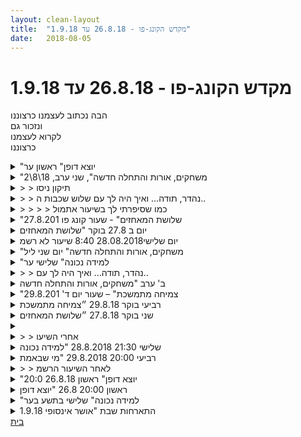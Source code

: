 ```yaml
---
layout: clean-layout
title:  "מקדש הקונג-פו - 26.8.18 עד 1.9.18"
date:   2018-08-05
---
```

# מקדש הקונג-פו - 26.8.18 עד 1.9.18 
הבה נכתוב לעצמנו כרצוננו<br> ונזכור גם<br> לקרוא לעצמנו<br> כרצוננו

<details>
                    <summary>"יוצא דופן" ראשון ער</summary>
                    <br> שעת התחלה : 19:10<br> <br> דרור וחיים.<br> אימון בלאמן קונגפו, סביבת עבודה מיני רבות, משתנה בהתאם לנסיבות.<br> סביבת עבודה של 45 דקות.<br> כלל אצבע שקיבלתי מסייען <br> בעבודה עם מתחילים, בהתלבטות בין פחות או יותר להעדיף את הפחות. ההתחלה צריכה להיות קלה ופשוטה וישימה. ( הרבה יכול להזיק, וליצור תחושה לא נעימה)<br> נקודה נוספת, לראות את המאומן ( לאו דווקא קשר עין) להרבות בזה, כמה שיותר.<br> <br> דברים שעבדתי אליהם תוך כדי:<br> לזהות שיפורים גופנייים, לציין אותם בפשטות. <br> לא להכביד במילים ותיאורים.<br> לאפשר לחיים להיות בשלבו.<br> ההנחיה הנעימה. <br>  <br>  דברים לשיפור.<br> הנאה והרגשה מהאינפורמציה העוברת.<br> לראות את ההבדל הברור בין לאמן מישהו לבין לקבל הנחיות עבור שנינו.<br> <br> יניב והסנטר<br> עבודה עם יניב ושרביט ההנחיה לשנינו עוברת.<br> הליכה עם רפיה ובקצב עולה. <br> עבודה חופשית על חמש החיות ( זורם, קצות האצבעות בהונות, הנאה )<br> הזזות.<br> הליכה לסנטר ועבודה שם&nbsp;&nbsp;מבלי להיות &quot;מוזרים&quot;. <br>  שיחה חופשית עם הרגשת הגוף והתחושות שלו. <br> <br> גידול העץ שלי ופירותיו. אפשר ללמוד את המדריך לחקלאי, ויומן השנה לצמח&nbsp;&nbsp;וכו&#39; אך עדיין אני מגדל וצריך סבלנות.<br> <br> רעיון המדרגות הפשוטות והקלות שהתחבר לי מעבודה קודמת.<br> <br> נסיון לייצר מדרגות קטנות למטרה גדולה של בהירות עם עצמי- מטרה הדרור:<br> לשים לב לרגעים בהם אני מתנתק.<br> להציב שאלה במרחב השאלות.<br> להשקיע 1-5 דקות ביום לבדוק את זה.<br> <br> שעת סיום 22:20<br> <br> <a href=http://www.tapuz.co.il/communa/viewmsgcommuna.asp?communaid=40780&msgid=57087236 target=_blank style=color:blue>מדדי דרור לשיעור</a>:<br> הנאה : 2<br> למידה : 2<br>
                  </details><details>
                    <summary>"משחקים, אורות והתחלה חדשה", שני ערב, 18\8\2</summary>
                    הבה אנסה לראות מה היה לי בשיעור הזה.<br> האמת שברגעים אלו אני די במצב לא משהו.<br> אבל למרות זאת החלטתי לסכם עכשיו.<br> ואני כותב את זה בשורות קצרות כאלה משום מה.<br> עם נקודה בסוף כל שורה.<br> חח<br> טוב. קצת צחקתי לפחות.<br> <br> הגעתי ב19:00 לגן פינצ&#39;וק, וב19:30 השיעור החל.<br> עשרים דקות ראשונות הוקדשו להזכרות בשיעור הקודם.<br> ניסיתי להזכר בדברים שלא נזכרתי בהם כשסיכמתי אותו.<br> עלו כמה דברים. זה היה מגניב. <br> בעיקר זה שבעשרים דקות האלה הייתי שקוע בחיפוש הזה.<br> ולא בכל מיני רעשים פנימיים מציקים.<br> <br> אחר כך השיעור המשיך ב<br> (ואוו אני ממש עייף עכשיו, ועדיין אני מנסה לסכם את השיעור)<br> <br> טוב, בכל אופן, יצאתי מהשיעור במצב של בלבול. וגם הייתי ממש רעב.<br> <br> אוקיי, אחרי החלק של ההזכרות, השיעור המשיך בנסיונות והצלחות בתחום הלהיות קשוב לסביבה החיצונית והפנימית, להיות צלול יותר, להיטיב עם עצמי. (יש לי מחשבות עכשיו על זה שלעולם לא אצליח באמת ללמוד, אני במצב קצת מעורער, כאילו לא משהו רציני, אבל עדיין לא הכי צלול בלשון המעטה).<br> <br> עכשיו עלתה לי מחשבה על זה שזה סיכום הזוי ממש ושיחשבו שאני מוזר.<br> <br> נזכרתי עכשיו גם שבתחילת השיעור הייתי התלמיד היחיד בגינה, ואז כשהגיעו עוד תלמידים זה הציק לי. <br> <br> זהו לבינתיים. לילה טוב. אה, השיעור הסתיים ב20:40 או משהו כזה.<br>
                  </details><details>
                    <summary>> > תיקון ניסו</summary>
                    &quot;...אני במצב קצת מעורער <b>ברגע זה</b>...&quot;
                  </details><details>
                    <summary>> > נהדר, תודה... ואיך היה לך עם שלוש שכבות ה..</summary>
                    ...הנוסחה? מהתיאור שלך, פחות הרגשתי את שכבת הבסיס שקיבלת לתרגל ולחקור (את השכבה הראשונה - &quot;מנוחה&quot;).<br><br><table width='70%' cellpadding='0' cellspacing='0' bgcolor='#C6C7C6'><tr><td height='1'></td></tr></table><br><b>מדברים על מדיטציה:</b> <a href="http://forums.tapuz.co.il/meditation" target="_blank">http://forums.tapuz.co.il/meditation</a><br/><br/>לומדים את אמנות המדיטציה: <a href="http://www.ThePracticalMeditation.com" target="_blank" rel=nofollow>www.ThePracticalMeditation.com</a><br/>לומדים את אמנות היכולת: <a href="http://www.MagicalChanging.com" target="_blank" rel=nofollow>www.MagicalChanging.com</a>
                  </details><details>
                    <summary>> > > > כמו שסיפרתי לך בשיעור אתמול</summary>
                    התחושה הייתה שהשכבה הראשונה לא נגישה לי. או נגישה לי באופן חלקי מאוד.<br> <br> וזה בטח השפיע על שתי השכבות הבאות.
                  </details><details>
                    <summary>"שלושת המאחזים" - שעור קונג פו 27.8.201</summary>
                    נק&#39; מפגש: גן דבורה בארון – שעת הגעה שלי: 6:45 – שעת סיום השיעור: 8:05<br> משת&#39;: יואב, רמי, אינגריד – מנחה: בן – אינגריד (בחלק האחרון)<br> <br> נושא מציאת חניה היה מעט מאתגר, בשל שינו המיקום ניסיתי למצוא חניה מעט קרוב יותר, בדיעבד היה אולי עדיף להישאר באזור המוכר. כ-20 ד&#39; הושקעו במציאת חניה פנויה והגעה רגלית לגן בארון. זו הייתה הזדמנות עבורי לבחון מחדש בחירות כנגד הרגלים.<br> התחלתי בעבודה חופשית שבה התמקדתי בעיקר על הגמשת הגוף והמפרקים; חלק מהזמן גם הושקע בניסיון להעלות את רמת האנרגיה בגוף ולהרגיש יותר דינמית.<br> לאחר זמן מה בן הנחה את שלושתנו להמשיך בתרגול על המתקן הגדול, במסגרת 3 מדדים שהוא מינה בהדרגה, לאחר זמן מה:<br> 1.&nbsp;&nbsp;&nbsp;&nbsp;לבצע תרגילים על המתקן תוך שאני מדמיינת שקבוצה של ילדים מתבוננת בי ומטרתי היא לשדר להם שכל תנועה שאני מבצעת היא בטוחה ושאני יודעת מה אני עושה. – זה מאוד דיבר אלי והיה נגיש לי מאוד. זה עזר לי לנקות שרידים של גמלוניות ובלבול בתנועות שלי כשאני לא לגמרי נוכחת בגוף. <br> 2.&nbsp;&nbsp;&nbsp;&nbsp;לדמיין שעלי להנחות קשיש או קשישה לבצע את התרגיל שאני עושה מבלי שיסתכן, כלומר בבטיחות מלאה. תחילה זה נראה לי דרישה מאוד מצמצמת, אבל אחרי שהתבוננתי בה זמן מה הבנתי שלא כך הדבר, אלא שזה שם דגש על נוכחות ותשומת לב מלאה, שזה אפילו עוזר לי לשדרג את העבודה שלי.<br> 3.&nbsp;&nbsp;&nbsp;&nbsp;לבצע תרגילים שיכולתי לבצע אותם בבטחה גם בעיניים עצומות, אך מבלי לעשות זאת. שוב אותה התגובה הראשונית ולאחר זמן מה ראיתי שזוהי דרך נוספת להעמיק את הנוכחות שלי בגוף, בכך שאני פחות תלוי במידע שזורם אלי דרך העיניים.<br> דמיינתי את עצמי עולה המתקן בקלילות, כמו קוף, והולכת על הרשת בבטחה מבלי להיאחז בדבר. הפעם יכולתי ממש לראות את זה, גם אם עוד לא הוצאתי את זה לפועל באופן מושלם.<br> לאחר כחצי שעה של תרגול זה, לאחר זמן מה, בן הנחה אותי להמשיך את השיעור של שלושתנו עד תומו, מבלי לעזוב את הזירה.<br> התלבטתי זמן רב באיזו הנחיה לבחור. בן התערב ושאל אותי על מה אני עובדת ולהפתעתי באותו הרגע יצאה ממני תשובה ברורה – והבנתי שלא ייחסתי לתרגיל שלי מספיק &quot;תקינות&quot; כדי להוציא אותו לפועל אל האחרים, אפילו לא ניסחתי את תיאורו לפני כן. זה היה כמו עזרה של מיילדת. התעורר בי רצון להבהיר בתוספת הסברים כיוון שזה לא נראה לי מספיק ברור ושוב בן התערב ועצר אותי הפעם, הוא הנחה אותי להימנע מהתוספות הללו. הבנתי את הנקודה הזו, בזכות התערבותו. <br> בן הראה לי שכחלק מהדיוק בלהנחות את עצמי ואחרים, זה להימנע מלקחת אחראיות על החווייה של האחרים, שהרי כל אחד, כשהוא מקבל הנחיה חיצונית, מוסיף לקח גוונים אישיים משלו לפי מה שנכון לו ללמוד. הרגשתי שאני מגלה כאן רובד חדש שעד כה היה חסום בפניי, היה מרגש.<br> קיבלנו עוד כמה הנחיות נוספות בהמשך, שבמהלכן בן נפרד מאיתנו בכוונה להפסיק להתערב. ההנחיות סבבו סביב רמת האנרגיה בגוף: <br> -&nbsp;&nbsp;&nbsp;&nbsp;לשפר זרימה ולזהות חסימות<br> -&nbsp;&nbsp;&nbsp;&nbsp;לאפשר לאנרגיה לזרום בחופשיות בגוף<br> -&nbsp;&nbsp;&nbsp;&nbsp;לבצע תנועות שלכעורה גוזלות הרבה אנרגיה ולבצע אותן בהרבה פחות אנרגיה, לחקור כיצד זה מתאפשר<br> -&nbsp;&nbsp;&nbsp;&nbsp;לחקור אפשרויות להטעין את הגוף מחדש באנרגיה בצורה מהירה ותוך זמן קצר<br> התיישבנו במעגל קטן תוך היזכרות מה למדנו בשיעור הזה, ללא שיתוף מילולי, עם מגע פיזי דרך אחיזת יד הדדית וללא מגע, עם הזרמת אנרגיה בסיבו של האנרגיה שלנו, תוך הזרמת אנרגיה למתקן איסוף אנרגיה דמיוני (מעין מצבר).<br> לסיום התעטפנו באור לבן ואפשרנו לאנרגיה להשרות מסביב.<br> לאחר הסיום ה&quot;רשמי&quot; אף אחד לא זז מהמקום, נשארנו עוד דקות ארוכות בתוך המעגל ושוחחנו להנאתו והחלפנו חיוכים אם פעוט שזחל לידנו והסתכל עלינו בסקרנות. <br> איזה כיף של שעור! &#128522;<br>
                  </details><details>
                    <summary>יום ב 27.8 בוקר "שלושת המאחזים</summary>
                    נקודת מפגש שונה, ועם זאת מוכרת,<br> האם לא כך יכול להיות תמיד?<br> עבדנו עם מתקן שעשועים בגן,<br> עם 3 הדגשים שהגיעו אחד אחרי השני:<br> לבצע תרגילים כך שלו ראו אותנו ילדים או מבוגרים<br> שהיו נמצאים בגן, היו רואים שאנחנו ללא סיכון כלשהו.<br> לתרגל כאילו אנחנו מלמדים את התרגיל<br> לקשיש או קשישה,<br> לתרגל כך שיכולנו לבצע את התרגיל<br> בעיניים עצומות, אם גם ללא עצימת העיניים.<br> גם ללא שקראתי את ההנחייה לדווח, מיד<br> כשיצאתי מהגן ידעתי שהיו יכולים להיות עוד הרבה<br> הדגשים אחרים מועילים,<br> ושמה שמשדרג את העבודה הוא לתת לעצמי<br> הדגשים שאני ער להם בזמן התרגול. וגם ההדגשים<br> האלו מצד שני היו מיוחדים ומעולים.<br> לאחר מכן עברו ההנחיות דרך אינגריד, כאשר<br> בן הנחה אותנו דרך הנחייה שהנחה אותה,<br> שהמונחים במילא מוסיפים להנחיה החיצונית<br> הנחיה פנימית שלהם שמתאימה להם<br> ומסבירה את מה שהם עושים, אז להיכנס<br> לפרטים ולהסברים נוספים מדוייקים יכול להתערב<br> בתהליך הזה<br> ואיננו באמת חיוני להבנה.<br> עבדנו עם אנרגיה וזה היה טוב,<br> במיוחד כשהגעתי לאחר מעט שינה, ויכולתי<br> לטעות ולחשוב שזה יכול להפריע לתרגול.
                  </details><details>
                    <summary>יום שלישי28.08.2018 8:40 שיעור לא רשמ</summary>
                    ריפוי,&nbsp;&nbsp;שחרור,&nbsp;&nbsp;נשימה. חזרה על המילים מספר פעמים.
                  </details><details>
                    <summary>"משחקים, אורות והתחלה חדשה" יום שני ליל</summary>
                    איזה אושר היה השיעור חגיגה של צבעים, ריחות תחושות , קלילות, אנרגיה- תנועה<br> התחלתי בגן פילצוק שיחה עם מיכל, <br> תנועה לכיוון הירקון, חישה של האורות והאנרגיה סביב, הטענה של האנרגיה מהסביבה , מהאורות, מהרגע מהמכוניות, מהאנשים, מהצמחים, עצים. ירידה לחוף , איתור מקום שקט ופרטי ללא הרבה אנשים, מקום בטוח שאפשר להכנס ולחוש את המים והגלים. ריצה לתוך הגלים המקציפים ותחושת המיים החמימים על העור. שמחה ואושר , האורות מרצדים,<br> יציאה מהמים לאויר החמים של סוף הקיץ התל-אביבי.<br> המשך תנועה ואימון בעיטות על יד המסעדה בחוף גורדון<br> המשך הליכה ועליה במדרגות של כיכר אתרים, אנרגיה דוחפת אותי, מיכל ואני מתבוננת ברגע , מתבוננות באורות השונים המצרדים מסביב, בצבעים הכחול האדום הירוק בין בריכת גורדון לכיכר אתרים<br>  העליה קלילה ביותר<br> מעבר לשדרה עם מיכל וישיבה בכיסאות בשדרה, סיכום וברכה<br> פגישה אקראית מאושרת עם ריב<br> חזרה הביתה עייפה ומאושרת<br> שינה עמוקה ומעמיקה<br>
                  </details><details>
                    <summary>"למידה נכונה" שלישי ער</summary>
                    <br> הגעה 20:30<br> קצת עבודת מיקוד בעזרת המחברת לקראת השיעור.<br> חבל ונסיון להצליב.<br> <br> התחלת שיעור עם סיגל ב21:00.<br> אימון בלאמן קשוב ועדין (עדיף קצת שיש התלבטות, ולהסתכל יותר )<br> שינוי מיקום, גג גן העיר, בסהר המזרחי.<br> <br> בדרך,<br> בחירה של סיגל של שתי מטרות לשיעור מאמנות הלחימה שתיים מהיכולת ושתיים מהריפוי.<br> <br> הפעם התאפשר לי להתבונן יותר, ופחות לתרגל יחדיו . המינון והבחירה מעניינים. <br> שומר ובודק לגבי אי הגזמה בתנועתיות, בודק ומוודא עם סיגל.<br> <br> תרגיל המצאת מילים לסיטואציות אישיות.<br> נהנה ומרגיש את התחושות מהעברת אינפורמציה.<br> נסיון התבוננות בהשראת <a href=https://www.facebook.com/bfkts/posts/10216407863407979 target=_blank style=color:blue>הטקסט הזה</a>.<br> <br> השתפרות ונינוחות בהנחיות.<br> בדיעבד הייתה הנחייה שלא בוצעה כמו הכוונה שלי, זרמתי עם הביצוע של המציאות.<br> הייתה התלבטות האם לתקן, ובסוף לא.<br> אני חושב שזה גם סימן שלא העברתי את דברי ברור. <br> והתיקון צריך להיות מודע, האם הוא ישפר? לא לתקן לשם התיקון. <br> במקרה שקרה אני חושב שהתיקון היה משפר. <br> <br> &nbsp;&nbsp; <br> <a href=http://www.tapuz.co.il/communa/viewmsgcommuna.asp?communaid=40780&msgid=57087236 target=_blank style=color:blue>מדדי דרור לשיעור</a>:<br> למידה : 2<br> הנאה : 3<br> <br> סיום שיעור 22:30
                  </details><details>
                    <summary>> > נהדר, תודה... ואיך היה לך עם..</summary>
                    ...עם דרור, אחרי שהשיעור של סיגל הסתיים?<br> וגם כמה זמן נמשך והתפתח השיעור עם דרור, אחרי תום השיעור של סיגל?<br><br><table width='70%' cellpadding='0' cellspacing='0' bgcolor='#C6C7C6'><tr><td height='1'></td></tr></table><br><b>מדברים על מדיטציה:</b> <a href="http://forums.tapuz.co.il/meditation" target="_blank">http://forums.tapuz.co.il/meditation</a><br/><br/>לומדים את אמנות המדיטציה: <a href="http://www.ThePracticalMeditation.com" target="_blank" rel=nofollow>www.ThePracticalMeditation.com</a><br/>לומדים את אמנות היכולת: <a href="http://www.MagicalChanging.com" target="_blank" rel=nofollow>www.MagicalChanging.com</a>
                  </details><details>
                    <summary>ב' ערב "משחקים, אורות והתחלה חדשה</summary>
                    שיעור כיפי מאוד. בילוי עם סאשה. אני לא חושב שהייתה במהלכו אפילו הנחייה אחת. אבל תוך כדי הזמן שלנו יחד תרגלנו בכיף כל מיני דברים שרצינו, דיברנו על קונג פו ועל אמנות ועל ציור. ועל כל מיני דברים. הכיכר הייתה יפה והייתה אנרגיה מאוד טובה באוויר. משהו חגיגי. בהחלט התאים לכותרת שנתתי מראש בבית לשיעור הזה: ערב נפלא במקדש הקונג פו. <br> <br> כיף ומקדם ונהדר. <br> תודה!!
                  </details><details>
                    <summary>"צמיחה מתמשכת" – שעור יום ד' 29.8.201</summary>
                    הגעתי לנק&#39; המפגש הרגילה בלאונרדו דה וינצ&#39;י בשעה 6:15, לא היה שם איש מלבדי.<br> המשכתי הלאה לגן דבורה בארון כי זכרתי ששם יתקיים השיעור.<br> הייתה לי תחושה שמשהו לא מסתדר בתוכנית השיעור אבל אולי גם בהשפעת חוסר השינה התמקדתי במטרה: להגיע מוקדם ככל האפשר לגן דבורה בארון.<br> כשהגעתי לשם (בשעה 6:30) ישב שם רק דייר רחוב. התעורר בי ספק שאולי לא זכרתי את מלוא פרטי ההנחיות לשיעור וחזרתי לנוסח המייל של בן: היה כתוב &quot;לצרף את השניים האחרים תוך העברתם לגן דבורה בארון&quot;.<br> הפנמתי את הטעות שלי, הבנתי שלא קראתי מספיק בתשומת לב – זה כבר לא קורה לי בתקופה האחרונה, לפספס כל כך, אבל בימים האחרונים הייתי עמוסה רגשית בליווי מרחוק לקרוב משפחה בן גילי שנטה למות.<br> לא כעסתי על עצמי (מאוד גאה בזה), פשוט חזרתי הכי מהר שיכולתי לנק&#39; המפגש בליאונרדו דה וינצ&#39;י (הגעה: 6:47). יואב כבר היה שם. לא אמרתי דבר, הצטרפתי והתחלתי/ המשכתי בשיעור שלי. תוך 2-3 דקות דורית הצטרפה.<br> בשעה 6:50 התחיל השיעור המשותף שלנו.<br> הונחינו ללכת למקום השיעור תוך תשומת לב לגוף ושאיפה לשדרג את מצבו לקראת שיעור פיזי. דורית צחקה ואמרה משהו ליואב (במעין לחש) שבעבר הייתי אוטומטית מפרשת אותו כלגלוג ציני, משהו :כאילו זה לא פיזי מה שאנחנו עושים עכשיו&quot;. התייחסתי לזה כאל שיקוף לחוסר דיוק בניסוח שלי. ניסיתי לחדד את העניין והרפיתי מזה – גם זה הצחיק את דורית. התמקדתי בלא להיעלב, להימנע מלהיכנס למקום הזה. הצלחתי במידה רבה (יש!).<br> בגן דובנוב עצרנו לשיתוף קצר על מצב שדרוג הגוף. יואב: התחיל מגבוה וזה דאך. אינגריד: לא ממש הצלחתי לשדרג את מצב הגוף בצורה משמעותית; דורית: המצב &#39;ככה&#39;.<br> המשכנו, תוך שבחרתי מסלול מעט שונה מזה שהכלתי בו קודם לכן, כדי לגוון וליהנות מכל היופי שאני רואה בדרך. עברנו ליד בריכת השושנים והדגים בככר רבין ונהניתי מזה. עלינו לגג גן העיר וירדנו במדרגות ליד בריכות המים ונהניתי מזה.<br> בגן דבורה בארון הונחינו לתרגל גמישות. כ-15 ד&#39;. היה לי טוב. שאפתי להתמקד במה שמגיע אלי. <br> הונחינו לעבור לעשות שימוש במתקנים בצורה שלווה. התעוררה בי ביקורת עצמית על שהשיעור לא מרתק מספיק, אבל הצלחתי להשתחרר מזה ולהניח לאחרים להיות בשיעור שלהם. נהניתי לטפס על המקנים בקלילות ולנוע עליהם בשלווה ובביטחון. <br> בערך בשעה 7:35 הונחינו לעבור לבצע תנועות מעולם אומנות הלחימה בתוך מרחב המתקנים. בשעה 7:40 דורית לקחה את התיק שלה ואמרה לי &quot;ביי&quot; ועזבה את המקום. אמרתי שלום. הצלחתי להתמקד בשיעור האישי שלי (יש! הישג משמעותי עבורי). <br> בשעה 7:50 הונחינו לתרגל הודייה על כל מה שנבחר. התמסרתי לזה בהנאה. הודיתי על קיומו של המקום, על המנקה שפינה את האשפה, על קרני השמש המבצבצים מבעד לענפים, לאבא שהגיע עם ילדו למרגש המשחקים – פתאום זה נראה לי לגמרי לא מובן מאליו.<br> בשעה 8:05 הודעתי ליואב על סיומו של השיעור הרשמי.<br> שנינו נשארנו בגן, כל אחד במקום שלו. אני התיישבתי&nbsp;&nbsp;עם כלי כתיבה וסיכמתי את השיעור שלי והתבוננתי בו.<br> עזבתי את המרחב בשעה 8:20 ונפרדתי שם מיואב.<br> יצאתי שלווה ומחוזקת מהשיעור הזה, כשברור לי יותר עד כמה השלווה מאפשר לי להעמיק יותר בכל מה שאני עושה.<br>
                  </details><details>
                    <summary>רביעי בוקר 29.8.18 ״צמיחה מתמשכת</summary>
                    שעת הגעה 06:25 , קשב עמוק. עלתה בי איזו תחושה של ״תדר שיעורי״ עוד לפני צאתי מהבית (בזמן תליית הכביסה...). מתבונן בתדר. כאב בבוהן ימין. שולח ריפוי קליל לאיזור. <br> עובר לתנועה רכה ומיטיבה, אינגריד ולאחר מכן דורית מצטרפות. שינוי מיקום בהובלת אינגריד. ביציאה מגינת דובנוב, אני חווה משום מה בית קפה. תוהה לעצמי אם זה שיעור של בית קפה, פחות מרגיש לי נכון. הליכה מיטיבה, אני מרגיש מפוזר, פחות מרוכז. <br> גינת דבורה בארון. דברים שהגיעו אליי:<br> הנאה ותחושת נוחות שמגיעה עם מתיחת איזור הירכיים. הנאה ותחושת נוחות הולכת וצומחת על מתקני השעשועים. התייחסות לכמה העבודה שלי נראית בטוחה למתבונן מהצד כדרך להיטיב ולהוסיף לאיכות העבודה. שיווי משקל - התבוננות על הקשר ההדוק לעבודה פנימית שלי, סוג של פידבק מיידי. תחושה של קילוף והסרת שכבות מיותרות בדרך לשיווי המשקל. <br> סיום (פתאומי משהו עבורי) של השיעור 08:10 בערך. <br> אני ממשיך לשמור ולהתבונן על ה״תדר השיעורי״. מעניין, הוא נמשך. תרגול פורמות, עבודת שיווי משקל, עבודה פנימית. 08:45 שינוי מיקום תוך מיקוד בקשב פנימי. בא לי קפה. נכנס לתולעת ספרים, ישיבה ותיעוד נקודות מהשיעור (עולה בי שאיכשהו התחושה המקדימה שלי התממשה בסוף:) משימה לעצמי להמשך היום: לאפשר לעצמי כניסה ל״קשב שיעורי״ עוד לפחות פעמיים במהלך היום, ללא מגבלה של משך ומקום. <br> סיום אישי 09:15
                  </details><details>
                    <summary>שני בוקר 27.8.18 ״שלושת המאחזים</summary>
                    מיקום - גן דבורה בארון, שעת התחלה 06:30 <br> נעזרתי בדרך לנקודת המפגש בתחנות ש״מוטבעות״ בי כדי לשדרג את ההליכה. כדוגמה - נק׳ המפגש בלאונרדו דה וינצ׳י, גינת דובנוב, רחבת העירייה. מעניין. עולה בי תובנה שלמעשה אני יכול ליצור נקודות ״מסומנות״ או ״מוטבעות״ לפי בחירה, גם מבלי להתאמן בהן קודם. <br> עבודה על המתקנים. שלושה דגשים נוספים:<br> אם היו מסתכלים בנו מהצד, זה היה נראה בטוח<br> אם היינו צריכים להנחות קשיש או מוגבל, זה היה בטוח<br> אם היינו עובדים בעיניים עצומות, זה היה בטוח<br> בודק את העבודה עם המיקודים. הראשון היה עבורי היום האפקטיבי ביותר. עולה בי שעצם מתן המיקוד יוצר שדרוג בעבודה. מיקוד איכותי ייצור שדרוג משמעותי, אבל כל מיקוד כשלעצמו כבר מוסיף<br> ״פחות הוא יותר״ - בן מנחה את אינגריד במתן הנחיות. הסרה של שכבת הסבר נוספת לאחר מתן ההנחיה עצמה. מזהה גם אצלי את הנטיה להסבר נוסף. לאחר ששמתי לב לזה, פתאום זה מרגיש טיפונת, מיותר, פחות נקי. יכול לראות את הנקיון שמגיע מהצמצום. מזהה גם שהגעה לדיוק תוך שמירה על צמצום דורשת תרגול. <br> עבודה עם העברת אנרגיות, סיום שיעור. שיתופים נוספים בהמשך. <br>
                  </details><details>
                    <summary></summary>
                    <img src="http://www.timg.co.il/tapuzForum/images/Emo144.gif" alt="|משפך|">יש בתוכי מגוון רבדים, יש עמוקים יותר שמשקפים אותי יותר ויש רדודים שמשקפים אותי פחות. הרבדים הרדודים כוללים גם רעש ובלאגן. הם לא אני, הם יותר &quot;דבוקים אלי&quot;.<br> <br> <img src="http://www.timg.co.il/tapuzForum/images/Emo144.gif" alt="|משפך|">ביכולתי לשים לב לרובד הרועש בתוכי, ולא לתת לו להתבטא דרכי. כך השליטה חוזרת אלי קצת ואני מתחזק. לפתע אני מחובר יותר למציאות, וזה נעים.<br> <br> <img src="http://www.timg.co.il/tapuzForum/images/Emo144.gif" alt="|משפך|">אם אני בשיעור ולפתע קורה משהו שמזעזע אותי ומוציא אותי מהשיעור, ביכולתי לדמיין שקיבלתי הנחיה מבעוד מועד שמנחה אותי מה לעשות במצב כזה. <br> <br> <img src="http://www.timg.co.il/tapuzForum/images/Emo144.gif" alt="|משפך|">כל רגע של הכלה של הבלאגן הפנימי, כל רגע של חיבור לעצמי ולמציאות, הם רגעים שנאספים ולא הולכים לאיבוד.<br> <br> <img src="http://www.timg.co.il/tapuzForum/images/Emo144.gif" alt="|משפך|">יש קשב מסויים שמכיל בתוכו הן את ההתרחשות הפנימית והן את האובייקט החיצוני. זהו קשב מכיל, שכמו עוטף הכל במודעות. אין צורך לוותר בו על דבר, והוא כמו אוסף אליו הכל.<br> עוד שני סוגים של קשב: האחד הוא קשב שאין בו כלל בחירה, והתשומת לב קופצת בין דבר לדבר ללא הבחנה. והשני הוא קשב שממוקד בדבר מסויים.<br> <br> <img src="http://www.timg.co.il/tapuzForum/images/Emo144.gif" alt="|משפך|">אם בא לי אני יכול להדפיס את ההנחיה שקיבלתי לשיעור ולהביא אותה איתי. היא נכתבה ממקום עמוק וזה יכול להגיע אלי כשאני קורא אותה.<br> <br> <img src="http://www.timg.co.il/tapuzForum/images/Emo144.gif" alt="|משפך|">אפשר לקרוא לדבר הזה בתוכי שמשתולל ולא נותן לי מנוח, <b>&quot;המתנה&quot;</b>. זה עוזר להתייחס לזה בצורה מיטיבה.<br> <br> <img src="http://www.timg.co.il/tapuzForum/images/Emo144.gif" alt="|משפך|">מביט על עצמי מבחוץ ורואה גם את מה שעובר עלי מבפנים. <br> <br> <img src="http://www.timg.co.il/tapuzForum/images/Emo144.gif" alt="|משפך|"><b>מה יש כאן חוץ מ&quot;המתנה&quot;?</b> זה עוזר לי לשים לב אליה יותר טוב. וגם אל העולם.<br> <br> <img src="http://www.timg.co.il/tapuzForum/images/Emo144.gif" alt="|משפך|">&quot;החגיגה נגמרה&quot;, &quot;מישהו צריך לקחת פיקוד&quot;.<br> <br> <img src="http://www.timg.co.il/tapuzForum/images/Emo143.gif" alt="|שקדיה|">בשיעור הלכתי עם בן לבית קפה על אבן גבירול פינת ארלוזורוב.
                  </details><details>
                    <summary>> > אחרי השיעו</summary>
                    חוויתי רגע של חיבור עם חברה שלי. חיבור שהרבה זמן לא היה.
                  </details><details>
                    <summary>שלישי 21:30 28.8.2018 "למידה נכונה</summary>
                    שיעור עם אורי, כשעה.<br> <br> תרגלנו טכניקות שונות, המשכיות בתנועה. דימוי של התנועה באופן חלק, ללא זויות קשות. שידרוג ברמת הרכות בעבודה שלי.<br> היה לי מאתגר בשיעור, הייתי קצר-רוח ובעיקר הרבה לאות. הרגשתי שזו הזדמנות לפתח למידה בסביבת העבודה הזו כמה <br> שאני יכול. לשלוט בזה, להנות בשיעור, להרעיש פחות וכדומה.<br> <br> <br> הפעם הקוד לשיעור היה מדוייק עבורי:<br> <br> הקוד ליומן הפעם: &quot;למידה נכונה&quot;<br> <br> &quot;מה זה &quot;נכונה&quot; או &quot;נכון&quot;, בכלל?<br>  <br> במקרה הזה, הכוונה היא בעצם ל&quot;יעיל&quot; או &quot;אפקטיבי&quot;.<br>  <br> זה לא דיכוטומי, בדרך כלל, אלא נתון למגוון עצום של רמות וגוונים.<br>  <br> שיעורי קונג-פו מספקים לנו הזדמנויות כבירות, עמוקות ומשוכללות מאוד, לפתח בהדרגה יכולות למידה מופלאות, שיכולות לסייע לנו במגוון הקשרים ורבדים.<br>  <br> ביומיום שלנו אנחנו מתמודדים עם מגוון דברים או יוצרים מגוון דברים... וכבר כאשר 2-3 נקודות קטנות משתדרגות להן, כל היממה שלנו מרגישה את זה&quot;
                  </details><details>
                    <summary>רביעי 20:00 29.8.2018 "מי שבאמת</summary>
                    שיעור משמעותי.<br> <br> אני יושב עם בן בגן העיר למטה <br> <br> המון רעש פנימי, חרדה, מצוקה, סרטים... אני מרגיש שהסרטים אמיתיים, הציורים שמצויירים לי אמיתיים. יש ממה לפחד, יש ממה לחשוש.<br> הדמות שבתוכי רועשת ומרעישה, מכווצת, מתפוצצת... אין כמעט גרם של מודעות חופשית... וכך השיעור מתחיל... <b>הייתי צריך לגייס<br> כמעט את כל כוחותיי על מנת לבצע את ההנחיות</b>.<br> <br> בן שואל אותי איך הולך עם העניין הזה, של לא להטיל רפש על עצמי ואחרים. אני עונה שאני חושב שיש שיפור אם כי באותו יום רטנתי על<br> משהו בסופר, חיכיתי זמן לקופאית וקצת הרמתי את הקול (לא לעבר מישהו אלא בתגובה למשהו שמישהו אמר, ובקול שלי אפשר היה להרגיש<br> את העצבנות) בכלל, זכרתי שאני רוצה להשתפר בלא להוציא את זה גם אז. בן שאל אותי מה היה קורה אילו לא הייתי מבטא את זה ופשוט<br> מודע לזה, אילו הייתי מתעורר פתאום לשמור את זה בפנים, מה היה קורה... אז עניתי שהייתה נוצרת יותר מודעות, מודעות חופשית כזו. מן עמקות שכזו. <br> <br> הולכים יושבים במקום מרוחק יותר, על הרצפה. בן מצביע בשבילי על מה שהוא לא הרעש , מה שהוא לא הדמות הסובלת הזו. <br> היום גם חזרתי ושמעתי את ההקלטה של השיעור והפקתי מזה עוד יותר, הרבה דברים שלא זכרתי שנאמרו, הרבה דברים שטוב <br> שהוקלטו ונרשמו עכשיו.<br> <br> זאת הייתה הפעם הראשונה שקלטתי עד כמה המודעות היא באמת חופשית מהדמות הפנימית הקורבנית. זה בכלל לא משנה מה היא אומרת, <br> האם היא מפחידה אותי על דברים &quot;אמיתיים&quot; (עם מרכאות או בלי) ונניח שכן... שיש ממה לפחד, ממה להיזהר, שיש מה ללמוד... הדמות<br> הזו מגישה את הכל בצורה קטסטרופלית, עם טון מסויים, בצבע מסויים ובפירוש מאד מסויים, רועש, שלילי, רוטן, בעל מטען גדול <br> עשרות מונים מהדבר האמיתי. וזה לופת אותי... אבל זה לא אני. כשאני מתבונן על זה, זה חוזר להיות דמות בתוכי, איזו פונקציה <br> רעשנית. אוסף של הזיות מנטליות. תחושת הגוף היא אמיתית, הנשימה, השקט, התחושה שיש בי תחושות, ההרגשה שיש בי <br> את ההזיות הללו, זה אמת, <b>הראיה</b> שיכולה לראות את זה.<br> <br> 25 דקות של הנחיה + בערך כ15 דקות של עבודה אישית. התחלנו ב20:00 בערך ואיני יודע בדיוק מתי סיימתי, אבל די מוקדם יחסית (באמצע קשקשתי קצת עם ריב)
                  </details><details>
                    <summary>> > לאחר השיעור הרשמ</summary>
                    המשכתי לשהות ב&quot;מקדש&quot;. הרגשתי שאנרגיה נעשה לי זמינה יותר, אנרגיה שאם לא הייתי מודט\מבין\רואה דברים בשיעור אז היא הייתה<br> ממשיכה להיות כלואה בסרטים הפנימיים. אז, פשוט הרגשתי שאני חופשי יותר ושאני יכול לעבוד עכשיו על מה שבא לי, גם לדבר ככה<br> סתם עם אנשים בלי להרגיש קושי גדול מדי. ריב המשיך לי את הפורמה של אגרוף ארוך 1, למדתי ככה בסבבה, נהניתי מהזרימה של<br> העבודה... מההוספה של עוד כמה תנועות למאגר &quot;התנועות שבשירות אמנות התנועה שלי&quot;, מעבר לאלו שכבר יש לי (ואני מאד מרוצה מהן)<br> <br> אז נשארתי שם&nbsp;&nbsp;עוד 40 דקות לפחות... נראה לי.
                  </details><details>
                    <summary>"יוצא דופן" ראשון 26.8.18 20:0</summary>
                    הגעה מאתגרת לשיעור חוויה של עומס יתר<br> <br> מקבלת מבן הנחיה לבחור 3 תנועות של הגנה עצמית פנימית<br> ו 3 של הגנה עצמית חיצונית<br> ואחת נוספת כרצוני<br> <br> התנועות בהן בחרתי:<br> <br> תנועות פנימיות:<br> הכל כלכך בסדר<br> הסיפוק העמוק והעיקרי הוא ברגע זה ולא במשהו אחר<br> למרות העננים האלה אני סומכת על עצמי באופן עמוק ושלם<br> <br> תנועות חיצוניות:<br> אגרוף קדימה לאזור הפנים<br> מרפק לאחור לאזור פלג גוף עליון<br> בעיטה קדימה לשליש התחתון של הגוף<br> <br> והדבר הנוסף - פשוט להיות עם כל מה שעולה<br> <br> מקבלת הנחיה נוספת מבן - <br> לחשוב על הזמן של אחרי השיעור,<br> לאפשר זרימה,<br> חושבת על מה יהיה מענג ביותר<br> <br> שיעור נפלא<br> וערב מופלא<br> <br> כמה יוצא דופן יחסית היה לי להגיע לשיעור עם חוויה של עומס יתר<br> ולסיים עם חוויה אחרת<br>
                  </details><details>
                    <summary>ראשון 20:00 26.8 "יוצא דופן</summary>
                    19:40 - 22:20<br> עבודה חופשית ונינוחה עם תרגילי תנועה שונים<br> עבודה פנימית של חישת הגוף ותשומת לב לשקט<br> עבודה עם דרור כאשר אחד מנחה את שנינו לסירוגין<br> תרגלנו הליכה מהירה רפויה ונינוחה, הזזות, עבודה עם פורמת 5 החיות<br> המשכנו בעבודה של שיחה חופשית ובקשת והגשת סיוע בקשר לנושאים שעולים<br> בהמשך קיבלנו הנחייה ללכת לדיזינגוף סנטר ולהמשיך שם בעבודה מבלי להראות מוזרים או למשוך תשומת לב מיוחדת :)<br> ישבנו בבית קפה והמשכנו בשיחה חופשית וסיוע אחד לשני באומנות ההגשמה,<br> ניהול היומיום שלנו, קידום פרוייקטים ואפשרות לעשיית צעדים קטנים עד כדי גיחוך על מנת לפתוח שער לתנועה והתקדמות<br> התייחסנו לצעדים מתוכננים ביומיום - שמוקדש להם זמן מיוחד (גם אם זה 10 שניות) וגם לצעדים קטנים במהלך היומיום שנעשים באופן לא מתוכנן כאשר נזכרים באפשרות לעשותם...<br>  <br>
                  </details><details>
                    <summary>"למידה נכונה" שלישי בתשע בער</summary>
                    היה שיעור נחמד עם עצמי.<br> פעם ראשונה שאני עושה שיעור לבד, וקצת לא ידעתי למה לצפות<br> הגעתי לנקודת המפגש באזור תשע ופגשתי שם את חגי שבדיוק התחיל את השיעור שלי עם אורי<br> התחלתי שיעור לעצמי בנקודת המפגש ואחרי כמה דקות הרגשתי קצת מוזר להיות שם לבד, אז הלכתי לנקודת השיעור של חגי ואורי.<br> היה שם די חם, אז החלטתי לעלות לגג של גן העיר.<br> במהלך הטיולים בין הנקודות עשיתי עבודה פנימית של קשיבות לגוף וקשיבות לסביבה<br> וכשהגעתי לגג המשכתי את השיעור לעצמי.<br> התאמנתי על גמישות, נשימה, קשיבות לסביבה, בעיטות ושליחת אהבה עצמית.<br> סיימתי בעשר ומיהרתי לסייע לידידה שהייתה צריכה עזרה.<br> <br> שעה עם עצמי זה בהחלט נחמד, אבל אני לא בטוח שהפקתי מהשיעור את המירב.
                  </details><details>
                    <summary>1.9.18 התארחות שבת "אושר אינסופי</summary>
                    מתארח בשיעור של שבת אחרי ביטול שלישי ערב. <br> <br> איזה פינוק זה לא לבוא אחרי יום עבודה.. ויש אור ושמש... תחושה אחרת לגמרי. פתאום יש אנרגיה. <br> <br> תחושת אנרגיה מאוד כיפית לאורך השיעור. יש כוח ויש יחסית סבלנות. לקראת סוף האימון קצת ירד. <br> <br> אפילו קפצתי ובעטתי בסיבוב אחרי איזה שנה שלא זזתי.<br> <br> <br> עבודה בהנחיית אסא על אושר. לשים לב לאנרגיית החיים שיש בבסיס של תחושות לא נעימות. <br> <br> עבודה בהנחיית בן על הסתכלות על הנוף. לשים לב למתח. הייתה עבודה נעימה והרגישה מרפאת לעיניים. הרבה תרגילים שעשיתי לעצמי תו&quot;כ האימון על הסתכלות למרחק. נראה שממשיך להשתפר לאט ובעדינות. <br> <br> עבודה בהנחיית בן על ההבדל בזמנים בין &quot;מודעות&quot;, &quot;תחושה רגשית&quot;, &quot;מחשבות&quot; (במילים אחרות). מצליח לשים לב בקלות. <br> <br> עוד עבודה עם אסא. <br> עבודה עצמאית קצרה (על הליכה איטית). סיום השיעור. <br> עבודה קצרה על הרפייה. <br> <br> סה&quot;כ כשעתיים.<br><br><table width='70%' cellpadding='0' cellspacing='0' bgcolor='#C6C7C6'><tr><td height='1'></td></tr></table><br><img border=0 src=../tapuzforum/images/Emo42.gif><br><br><b>יש בי אהבה והיא תנצח.</b><br><br><br><a rel=nofollow href=http://blog.tapuz.co.il/pathoftheone target=_blank style=color:black>http://blog.tapuz.co.il/pathoftheone</a>            <br><br>
                  </details><a href="javascript:history.back()">בית</a>